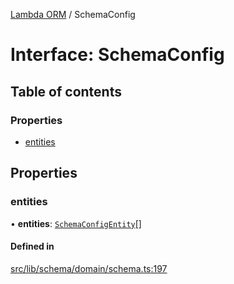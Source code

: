 [Lambda ORM](../README.md) / SchemaConfig

# Interface: SchemaConfig

## Table of contents

### Properties

- [entities](SchemaConfig.md#entities)

## Properties

### entities

• **entities**: [`SchemaConfigEntity`](SchemaConfigEntity.md)[]

#### Defined in

[src/lib/schema/domain/schema.ts:197](https://github.com/lambda-orm/lambdaorm-base/blob/eca2d8e/src/lib/schema/domain/schema.ts#L197)
